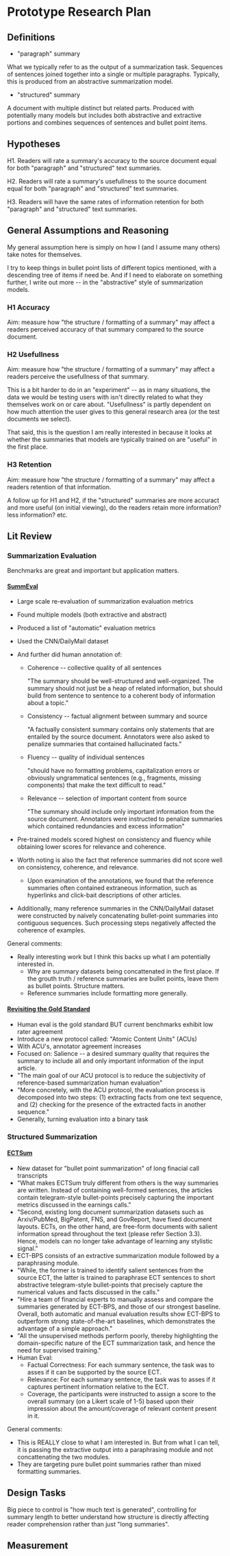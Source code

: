 # Prototype Research Plan

## Definitions

* "paragraph" summary

What we typically refer to as the output of a summarization task. Sequences of sentences joined together into a single or multiple paragraphs. Typically, this is produced from an abstractive summarization model.

* "structured" summary

A document with multiple distinct but related parts. Produced with potentially many models but includes both abstractive and extractive portions and combines sequences of sentences and bullet point items.

## Hypotheses

H1. Readers will rate a summary's accuracy to the source document equal for both "paragraph" and "structured" text summaries.

H2. Readers will rate a summary's usefullness to the source document equal for both "paragraph" and "structured" text summaries.

H3. Readers will have the same rates of information retention for both "paragraph" and "structured" text summaries.

## General Assumptions and Reasoning

My general assumption here is simply on how I (and I assume many others) take notes for themselves.

I try to keep things in bullet point lists of different topics mentioned, with a descending tree of items if need be. And if I need to elaborate on something further, I write out more -- in the "abstractive" style of summarization models.

### H1 Accuracy

Aim: measure how "the structure / formatting of a summary" may affect a readers perceived accuracy of that summary compared to the source document.

### H2 Usefullness

Aim: measure how "the structure / formatting of a summary" may affect a readers perceive the usefullness of that summary.

This is a bit harder to do in an "experiment" -- as in many situations, the data we would be testing users with isn't directly related to what they themselves work on or care about. "Usefullness" is partly dependent on how much attention the user gives to this general research area (or the test documents we select).

That said, this is the question I am really interested in because it looks at whether the summaries that models are typically trained on are "useful" in the first place.

### H3 Retention

Aim: measure how "the structure / formatting of a summary" may affect a readers retention of that information.

A follow up for H1 and H2, if the "structured" summaries are more accuract and more useful (on initial viewing), do the readers retain more information? less information? etc.

## Lit Review

### Summarization Evaluation

Benchmarks are great and important but application matters.

#### [SummEval](https://arxiv.org/pdf/2007.12626.pdf)

* Large scale re-evaluation of summarization evaluation metrics
* Found multiple models (both extractive and abstract)
* Produced a list of "automatic" evaluation metrics
* Used the CNN/DailyMail dataset
* And further did human annotation of:
   * Coherence -- collective quality of all sentences

     "The summary should be well-structured and well-organized. The summary should not just be a heap of related information, but should build from sentence to sentence to a coherent body of information about a topic."

   * Consistency -- factual alignment between summary and source

     "A factually consistent summary contains only statements that are entailed by the source document. Annotators were also asked to penalize summaries that contained hallucinated facts."
    
   * Fluency -- quality of individual sentences

     "should have no formatting problems, capitalization errors or obviously ungrammatical sentences (e.g., fragments, missing components) that make the text difficult to read."
    
   * Relevance -- selection of important content from source

     "The summary should include only important information from the source document. Annotators were instructed to penalize summaries which contained redundancies and excess information"

* Pre-trained models scored highest on consistency and fluency while obtaining lower scores for relevance and coherence.
* Worth noting is also the fact that reference summaries did not score well on consistency, coherence, and relevance.
    * Upon examination of the annotations, we found that the reference summaries often contained extraneous information, such as hyperlinks and click-bait descriptions of other articles.
* Additionally, many reference summaries in the CNN/DailyMail dataset were constructed by naively concatenating bullet-point summaries into contiguous sequences. Such processing steps negatively affected the coherence of examples.

General comments:

* Really interesting work but I think this backs up what I am potentially interested in.
    * Why are summary datasets being concattenated in the first place. If the grouth truth / reference summaries are bullet points, leave them as bullet points. Structure matters.
    * Reference summaries include formatting more generally.

#### [Revisiting the Gold Standard](https://www.semanticscholar.org/reader/2bff7efafc7a07cc6c8402c595cb469bb90fea3d)

* Human eval is the gold standard BUT current benchmarks exhibit low rater agreement
* Introduce a new protocol called: "Atomic Content Units" (ACUs)
* With ACU's, annotator agreement increases
* Focused on: Salience -- a desired summary quality that requires the summary to include all and only important information of the input article.
* "The main goal of our ACU protocol is to reduce the subjectivity of reference-based summarization human evaluation"
* "More concretely, with the ACU protocol, the evaluation process is decomposed into two steps: (1) extracting facts from one text sequence, and (2) checking for the presence of the extracted facts in
another sequence."
* Generally, turning evaluation into a binary task

### Structured Summarization

#### [ECTSum](https://www.semanticscholar.org/reader/9c1f2985d9f2cc03f78c813b61641318bc794d0d)

* New dataset for "bullet point summarization" of long finacial call transcripts
* "What makes ECTSum truly different from others is the way summaries are written. Instead of containing well-formed sentences, the articles contain telegram-style bullet-points precisely capturing the important metrics discussed in the earnings calls."
* "Second, existing long document summarization datasets such as Arxiv/PubMed, BigPatent, FNS, and GovReport, have fixed document layouts. ECTs, on the other hand, are free-form documents with salient
information spread throughout the text (please refer Section 3.3). Hence, models can no longer take advantage of learning any stylistic signal."
* ECT-BPS consists of an extractive summarization module followed by a paraphrasing module.
* "While, the former is trained to identify salient sentences from the source ECT, the latter is trained to paraphrase ECT sentences to short abstractive telegram-style bullet-points that precisely capture the numerical values and facts discussed in the calls."
* "Hire a team of financial experts to manually assess and compare the summaries generated by ECT-BPS, and those of our strongest baseline. Overall, both automatic and manual evaluation results show ECT-BPS to outperform strong state-of-the-art baselines, which demonstrates the advantage of a simple approach."
* "All the unsupervised methods perform poorly, thereby highlighting the domain-specific nature of the ECT summarization task, and hence the need for supervised training."
* Human Eval:
    * Factual Correctness: For each summary sentence, the task was to asses if it can be supported by the source ECT.
    * Relevance: For each summary sentence, the task was to asses if it captures pertinent information relative to the ECT.
    * Coverage, the participants were instructed to assign a score to the overall summary (on a Likert scale of 1-5) based upon their impression about the amount/coverage of relevant content present in it.

General comments:

* This is REALLY close to what I am interested in. But from what I can tell, it is passing the extractive output into a paraphrasing module and not concattenating the two modules.
* They are targeting pure bullet point summaries rather than mixed formatting summaries.



## Design Tasks

Big piece to control is "how much text is generated", controlling for summary length to better understand how structure is directly affecting reader comprehension rather than just "long summaries".

## Measurement